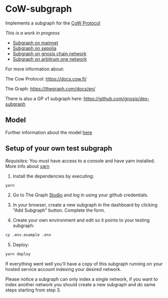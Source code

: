 # CoW-subgraph

Implements a subgraph for the [CoW Protocol](https://github.com/cowprotocol/contracts)

_This is a work in progress_

- [Subgraph on mainnet](https://thegraph.com/studio/subgraph/cow-subgraph-mainnet/)
- [Subgraph on sepolia](https://thegraph.com/studio/subgraph/cow-subgraph-sepolia/)
- [Subgraph on gnosis chain network](https://thegraph.com/studio/subgraph/cow-subgraph-gnosis/)
- [Subgraph on arbitrum one network](https://thegraph.com/studio/subgraph/cow-subgraph-arb/)

For more information about:

The Cow Protocol: <https://docs.cow.fi/>

The Graph: <https://thegraph.com/docs/en/>

There is also a GP v1 subgraph here: <https://github.com/gnosis/dex-subgraph>

## Model

Further information about the model [here](./model.md)

## Setup of your own test subgraph

_Requisites:_ You must have access to a console and have yarn installed. More info about [yarn](https://classic.yarnpkg.com/lang/en/docs/)

1. Install the dependencies by executing:

```bash
yarn
```

2. Go to The Graph [Studio](https://thegraph.com/studio/dashboard) and log in using your github credentials.

3. In your browser, create a new subgraph in the dashboard by clicking "Add Subgraph" button. Complete the form.

4. Create your own environment and edit so it points to your testing subgraph:

```bash
cp .env.example .env
```

5. Deploy:

```bash
yarn deploy
```

If everything went well you'll have a copy of this subgraph running on your hosted service account indexing your desired network.

Please notice a subgraph can only index a single network, if you want to index another network you should create a new subgraph and do same steps starting from step 3.
